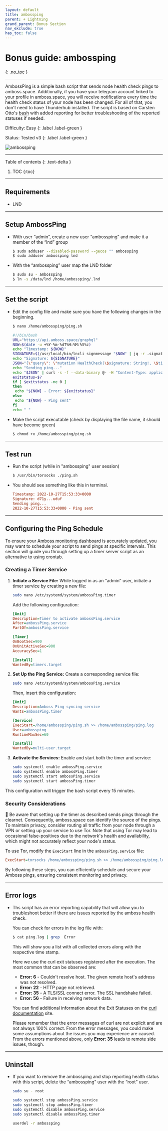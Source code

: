 ```yaml
---
layout: default
title: ambossping
parent: + Lightning
grand_parent: Bonus Section
nav_exclude: true
has_toc: false
---
```


# Bonus guide: ambossping
{: .no_toc }

---

AmbossPing is a simple bash script that sends node health check pings to amboss.space. Additionally, if you have your telegram account linked to your profile in amboss.space, you will receive notifications every time the health check status of your node has been changed. For all of that, you don't need to have Thunderhub installed.
The script is based on Carsten Otto's [bash](https://gist.github.com/C-Otto/cd5d7b0e67fc2e3e212cf13a558b101f) with added reporting for better troubleshooting of the reported statuses if needed.

Difficulty: Easy
{: .label .label-green }

Status: Tested v3
{: .label .label-green }

![ambossping](../../../images/ambossping.jpg)

---

Table of contents
{: .text-delta }

1. TOC
{:toc}

---

## Requirements

* LND

---

## Setup AmbossPing

* With user “admin”, create a new user “ambossping” and make it a member of the “lnd” group

  ```sh
  $ sudo adduser --disabled-password --gecos "" ambossping
  $ sudo adduser ambossping lnd
  ```

* With the “ambossping” user map the LND folder

  ```sh
  $ sudo su - ambossping
  $ ln -s /data/lnd /home/ambossping/.lnd
  ```

---

## Set the script

* Edit the config file and make sure you have the following changes in the beginning.

  ```sh
  $ nano /home/ambossping/ping.sh
  ```

  ```sh
  #!/bin/bash
  URL="https://api.amboss.space/graphql"
  NOW=$(date -u +%Y-%m-%dT%H:%M:%S%z)
  echo "Timestamp: ${NOW}"
  SIGNATURE=$(/usr/local/bin/lncli signmessage "$NOW" | jq -r .signature)
  echo "Signature: ${SIGNATURE}"
  JSON="{\"query\": \"mutation HealthCheck(\$signature: String!, \$timestamp: String!) { healthCheck(signature: \$signature, timestamp: \$timestamp) }\", \"variables\": {\"signature\": \"$SIGNATURE\", \"timestamp\": \"$NOW\"}}"
  echo "Sending ping..."
  echo "$JSON" | curl -s -f --data-binary @- -H "Content-Type: application/json" -X POST --output /dev/null $URL
  exitstatus=$?
  if [ $exitstatus -ne 0 ]
  then
   echo "${NOW} - Error: ${exitstatus}"
  else
   echo "${NOW} - Ping sent"
  fi
  echo " "
  ```

* Make the script executable (check by displaying the file name, it should have become green)

  ```sh
  $ chmod +x /home/ambossping/ping.sh
  ```
  
---

## Test run

* Run the script (while in "ambossping" user session)

  ```sh
  $ /usr/bin/torsocks ./ping.sh
  ```

* You should see something like this in terminal.

  ```ini
  Timestamp: 2022-10-27T15:53:33+0000
  Signature: d71y...uduf
  Sending ping...
  2022-10-27T15:53:33+0000 - Ping sent
  ```
 
---

## Configuring the Ping Schedule

To ensure your [Amboss monitoring dashboard](https://amboss.space/owner?page=monitoring) is accurately updated, you may want to schedule your script to send pings at specific intervals. This section will guide you through setting up a timer server script as an alternative to using crontab.

### Creating a Timer Service

1. **Initiate a Service File:**
   While logged in as an “admin” user, initiate a timer service by creating a new file:

    ```sh
    sudo nano /etc/systemd/system/ambossPing.timer
    ```

    Add the following configuration:

    ```ini
    [Unit]
    Description=Timer to activate ambossPing.service
    After=ambossPing.service
    PartOf=ambossPing.service

    [Timer]
    OnBootSec=900
    OnUnitActiveSec=900
    AccuracySec=1

    [Install]
    WantedBy=timers.target
    ```

2. **Set Up the Ping Service:**
   Create a corresponding service file:

    ```sh
    sudo nano /etc/systemd/system/ambossPing.service
    ```

    Then, insert this configuration:

    ```ini
    [Unit]
    Description=Amboss Ping syncing service
    Wants=ambossPing.timer

    [Service]
    ExecStart=/home/ambossping/ping.sh >> /home/ambossping/ping.log
    User=ambossping
    RuntimeMaxSec=60

    [Install]
    WantedBy=multi-user.target
    ```

3. **Activate the Services:**
   Enable and start both the timer and service:

    ```sh
    sudo systemctl enable ambossPing.service
    sudo systemctl enable ambossPing.timer
    sudo systemctl start ambossPing.service
    sudo systemctl start ambossPing.timer
    ```

This configuration will trigger the bash script every 15 minutes.

### Security Considerations

🚨 Be aware that setting up the timer as described sends pings through the clearnet. Consequently, amboss.space can identify the source of the pings. To maintain privacy, consider routing all traffic from your node through a VPN or setting up your service to use Tor. Note that using Tor may lead to occasional false-positives due to the network's health and availability, which might not accurately reflect your node's status.

To use Tor, modify the `ExecStart` line in the `ambossPing.service` file:

```ini
ExecStart=torsocks /home/ambossping/ping.sh >> /home/ambossping/ping.log
```

By following these steps, you can efficiently schedule and secure your Amboss pings, ensuring consistent monitoring and privacy.


---

## Error logs

* Ths script has an error reporting capability that will allow you to troubleshoot better if there are issues reported by the amboss health check.

  You can check for errors in the log file with:

  ```sh
  $ cat ping.log | grep  Error
  ```

  This will show you a list with all collected errors along with the respective time stamp. 
  
  Here we use the curl exit statuses registered after the execution. The most common that can be observed are:

  - **Error: 6** - Couldn't resolve host. The given remote host's address was not resolved.
  - **Error: 22** - HTTP page not retrieved.
  - **Error: 35** - A TLS/SSL connect error. The SSL handshake failed.
  - **Error: 56** - Failure in receiving network data.

  You can find additional information about the Exit Statuses on the [curl documentation](https://everything.curl.dev/usingcurl/returns) site.

  Please remember that the error messages of curl are not explicit and are not always 100% correct. From the error messages, you could make some assumptions about the issues you may experience are caused. From the errors mentioned above, only **Error: 35** leads to remote side issues, though.

---

## Uninstall

* If you want to remove the ambossping and stop reporting health status with this script, delete the “ambossping” user with the “root” user.

  ```sh
  sudo su - root

  sudo systemctl stop ambossPing.service
  sudo systemctl stop ambossPing.timer
  sudo systemctl disable ambossPing.service
  sudo systemctl disable ambossPing.timer

  userdel -r ambossping
  ```